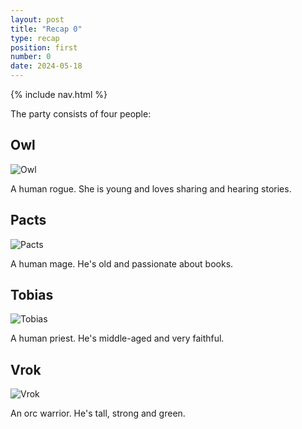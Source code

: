 ```yaml
---
layout: post
title: "Recap 0"
type: recap
position: first
number: 0
date: 2024-05-18
---
```


{% include nav.html %}

The party consists of four people:

## Owl

![Owl](/session-reports/assets/images/characters/owl.png)

A human rogue. She is young and loves sharing and hearing stories.

## Pacts

![Pacts](/session-reports/assets/images/characters/pacts.jpg)

A human mage. He's old and passionate about books.


## Tobias

![Tobias](/session-reports/assets/images/characters/tobias.jpg)

A human priest. He's middle-aged and very faithful.


## Vrok

![Vrok](/session-reports/assets/images/characters/vrok.png)

An orc warrior. He's tall, strong and green.